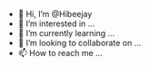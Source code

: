 - 👋 Hi, I’m @Hibeejay
- 👀 I’m interested in ...
- 🌱 I’m currently learning ...
- 💞️ I’m looking to collaborate on ...
- 📫 How to reach me ...

<!---
Hibeejay/Hibeejay is a ✨ special ✨ repository because its `README.md` (this file) appears on your GitHub profile.
You can click the Preview link to take a look at your changes.
--->
